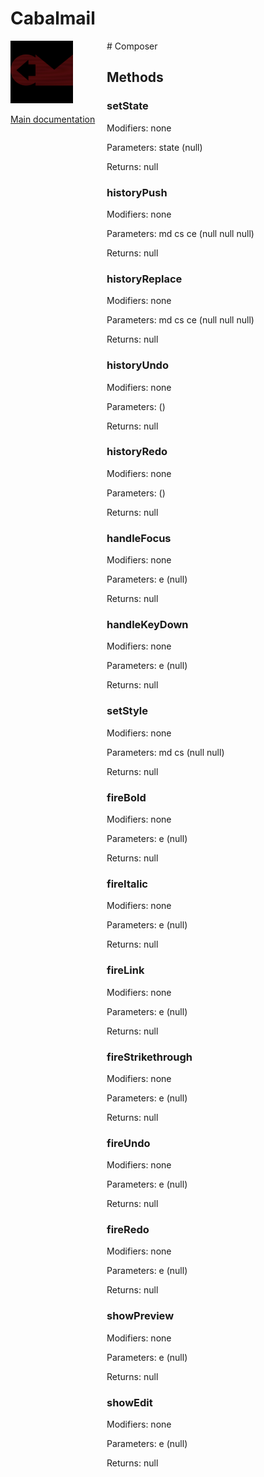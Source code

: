 # Cabalmail
<div style="width: 10em; float:left; height: 100%; padding-right: 1em;"><img src="/docs/logo.png" width="100" />
<p><a href="/README.md">Main documentation</a></p>
</div><div style="padding-left: 11em;">
# Composer


## Methods
### setState
Modifiers: none

Parameters: state (null)

Returns: null

### historyPush
Modifiers: none

Parameters: md
cs
ce (null
null
null)

Returns: null

### historyReplace
Modifiers: none

Parameters: md
cs
ce (null
null
null)

Returns: null

### historyUndo
Modifiers: none

Parameters:  ()

Returns: null

### historyRedo
Modifiers: none

Parameters:  ()

Returns: null

### handleFocus
Modifiers: none

Parameters: e (null)

Returns: null

### handleKeyDown
Modifiers: none

Parameters: e (null)

Returns: null

### setStyle
Modifiers: none

Parameters: md
cs (null
null)

Returns: null

### fireBold
Modifiers: none

Parameters: e (null)

Returns: null

### fireItalic
Modifiers: none

Parameters: e (null)

Returns: null

### fireLink
Modifiers: none

Parameters: e (null)

Returns: null

### fireStrikethrough
Modifiers: none

Parameters: e (null)

Returns: null

### fireUndo
Modifiers: none

Parameters: e (null)

Returns: null

### fireRedo
Modifiers: none

Parameters: e (null)

Returns: null

### showPreview
Modifiers: none

Parameters: e (null)

Returns: null

### showEdit
Modifiers: none

Parameters: e (null)

Returns: null

</div>

